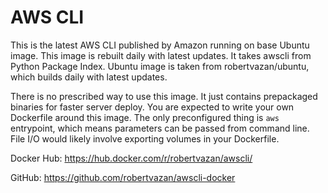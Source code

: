# AWS CLI

This is the latest AWS CLI published by Amazon running on base Ubuntu image.
This image is rebuilt daily with latest updates.
It takes awscli from Python Package Index.
Ubuntu image is taken from robertvazan/ubuntu, which builds daily with latest updates.

There is no prescribed way to use this image.
It just contains prepackaged binaries for faster server deploy.
You are expected to write your own Dockerfile around this image.
The only preconfigured thing is `aws` entrypoint, which means parameters can be passed from command line.
File I/O would likely involve exporting volumes in your Dockerfile.

Docker Hub: https://hub.docker.com/r/robertvazan/awscli/

GitHub: https://github.com/robertvazan/awscli-docker
